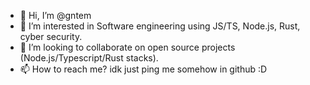 - 👋 Hi, I’m @gntem
- 👀 I’m interested in Software engineering using JS/TS, Node.js, Rust, cyber security.
- 💞️ I’m looking to collaborate on open source projects (Node.js/Typescript/Rust stacks).
- 📫 How to reach me? idk just ping me somehow in github :D

<!---
gntem/gntem is a ✨ special ✨ repository because its `README.md` (this file) appears on your GitHub profile.
You can click the Preview link to take a look at your changes.
--->
